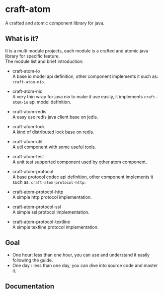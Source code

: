 # craft-atom
A crafted and atomic component library for java.

## What is it?
It is a multi module projects, each module is a crafted and atomic java library for specific feature.  
The module list and brief introduction:

- craft-atom-io  
  A base io model api definition, other component implements it such as: ```craft-atom-nio```.

- craft-atom-nio  
  A very thin wrap for java nio to make it use easily, it implements ```craft-atom-io``` api model definition.

- craft-atom-redis  
  A easy use redis java client base on jedis.

- craft-atom-lock  
  A kind of distributed lock base on redis.

- craft-atom-util  
  A util component with some useful tools.

- craft-atom-test  
  A unit test supported component used by other atom component.

- craft-atom-protocol  
  A base protocol codec api definition, other component implements it such as: ```craft-atom-protocol-http```.

- craft-atom-protocol-http  
  A simple http protocol implementation.  

- craft-atom-protocol-ssl  
  A simple ssl protocol implementation.  

- craft-atom-protocol-textline  
  A simple textline protocol implementation.

## Goal
- One hour: less than one hour, you can use and understand it easily following the guide.
- One day : less than one day, you can dive into source code and master it.


## Documentation


